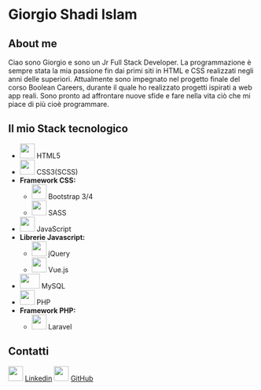 # Giorgio Shadi Islam
## About me
Ciao sono Giorgio e sono un Jr Full Stack Developer. La programmazione è sempre stata la mia passione fin dai primi siti in HTML e CSS realizzati negli anni delle superiori. Attualmente sono impegnato nel progetto finale del corso Boolean Careers, durante il quale ho realizzato progetti ispirati a web app reali.
Sono pronto ad affrontare nuove sfide e fare nella vita ciò che mi piace di più cioè programmare.
## Il mio Stack tecnologico
* <img src="https://cdn.icon-icons.com/icons2/1488/PNG/512/5352-html5_102567.png" width="30" height="30" /> HTML5
* <img src="https://cdn.iconscout.com/icon/free/png-256/css-118-569410.png" width="30" height="30" /> CSS3(SCSS)
* **Framework CSS:**
  * <img src="https://img.icons8.com/color/452/bootstrap.png" width="30" height="30" /> Bootstrap 3/4
  * <img src="https://cdn.iconscout.com/icon/free/png-512/sass-226054.png" width="30" height="30" /> SASS
* <img src="https://cdn.iconscout.com/icon/free/png-256/javascript-2752148-2284965.png" width="30" height="30" /> JavaScript
* **Librerie Javascript:**
  * <img src="https://cdn.iconscout.com/icon/free/png-512/jquery-10-1175155.png" width="30" height="30" /> jQuery
  * <img src="https://img.icons8.com/color/452/vue-js.png" width="30" height="30" /> Vue.js
* <img src="https://cdn4.iconfinder.com/data/icons/logos-3/181/MySQL-512.png" width="40" height="30" /> MySQL
* <img src="https://cdn.iconscout.com/icon/free/png-512/php-2038871-1720084.png" width="30" height="30" /> PHP
* **Framework PHP:**
  * <img src="https://upload.wikimedia.org/wikipedia/commons/thumb/9/9a/Laravel.svg/1200px-Laravel.svg.png" width="30" height="30" /> Laravel
## Contatti
  <img src="https://lh3.googleusercontent.com/proxy/_jBtnP8KuEGqjZlu7rU66jxpuMj_HfSGejFsYOdtzSvttLxJt8s4k6yDz5LETkMutW_4vfEq7hFJ6wnPTUEZZEgd1kanqgNdqSIicYPdtujV6DIW9J98BXCbrjmTS6hNQVk" width="30" height="30" /> [Linkedin](http://linkedin.com/in/giorgio-shadi-islam-74aa0320a)
  <img src="https://www.corsinvest.it/wp-content/uploads/2019/10/github-logo.png" width="30" height="30" /> [GitHub](https://github.com/shadi-giorgio-islam)

